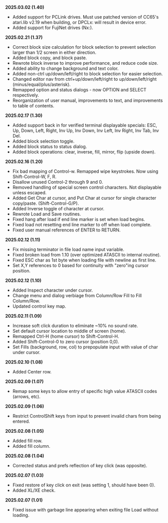**2025.03.02 (1.40)**
- Added support for PCLink drives.  Must use patched version of CC65's atari.lib v2.19 when building, or DPCLx: will result in device error.
- Added support for FujiNet drives (Nx:).


**2025.02.21 (1.37)**
- Correct block size calculation for block selection to prevent selection larger than 1/2 screen in either direction.
- Added block copy, and block paste.
- Rewrote block inverse to improve performance, and reduce code size.
- Added ability to change background and text color.
- Added non-ctrl up/down/left/right to block selection for easier selection.
- Changed editor nav from ctrl+up/down/left/right to up/down/left/right (minus/equal/plus/asterisk).
- Remapped option and status dialogs - now OPTION and SELECT respectively.
- Reorganization of user manual, improvements to text, and improvements to table of contents.

**2025.02.17 (1.30)**
- Added support back in for verified terminal displayable specials: ESC, Up, Down, Left, Right, Inv Up, Inv Down, Inv Left, Inv Right, Inv Tab, Inv Del.
- Added block selection toggle.
- Added block status to status dialog.
- Added block operations: clear, inverse, fill, mirror, flip (upside down).

**2025.02.16 (1.20)**

- Fix bad mapping of Control-w.  Remapped wipe keystrokes.  Now using Shift-Control-W, F, R.
- Disallow unused Control-2 through 9 and 0.
- Removed handling of special screen control characters.  Not displayable unless escaped.
- Added Get Char at cursor, and Put Char at cursor for single character copy/paste. (Shift-Control-G/P).
- Added Inverse toggle of character at cursor.
- Rewrote Load and Save routines.
- Fixed hang after load if end line marker is set when load begins.
- Fixed load not resetting end line marker to off when load complete.
- Fixed user manual references of ENTER to RETURN.

**2025.02.12 (1.11)**

- Fix missing terminator in file load name input variable.
- Fixed broken load from 1.10 (over optimized ATASCII to internal routine).
- Fixed ESC char as 1st byte when loading file with newline as first line.
- Set X,Y references to 0 based for continuity with "zero"ing cursor position.

**2025.02.12 (1.10)**

- Added Inspect character under cursor.
- Change menu and dialog verbiage from Column/Row Fill to Fill Column/Row.
- Updated control key map.

**2025.02.11 (1.09)**

- Increase soft click duration to eliminate ~10% no sound rate.
- Set default cursor location to middle of screen (home).
- Remapped Ctrl-H (home cursor) to Shift-Control-H.
- Added Shift-Control-0 to zero cursor (position 0,0).
- Set Fills (background, row, col) to prepopulate input with value of char under cursor.

**2025.02.10 (1.08)**

- Added Center row.

**2025.02.09 (1.07)**

- Remap some keys to allow entry of specific high value ATASCII codes (arrows, etc).

**2025.02.09 (1.06)**

- Restrict ControlShift keys from input to prevent invalid chars from being entered.

**2025.02.08 (1.05)**

- Added fill row.
- Added fill column.

**2025.02.08 (1.04)**

- Corrected status and prefs reflection of key click (was opposite).

**2025.02.07 (1.03)**

- Fixed restore of key click on exit (was setting 1, should have been 0).
- Added XL/XE check.

**2025.02.07 (1.01)**

- Fixed issue with garbage line appearing when exiting file Load without loading.

